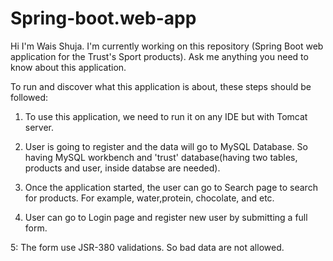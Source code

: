 # Spring-boot.web-app
Hi I'm Wais Shuja.
I'm currently working on this repository (Spring Boot web application for the Trust's Sport products).
Ask me anything you need to know about this application.

To run and discover what this application is about, these steps should be followed:

1. To use this application, we need to run it on any IDE but with Tomcat server.

2. User is going to register and the data will go to MySQL Database. So having MySQL workbench and 'trust' database(having two tables, products and user, inside databse are needed).

3. Once the application started, the user can go to Search page to search for products. For example, water,protein, chocolate, and etc.

4. User can go to Login page and register new user by submitting a full form.

  5: The form use JSR-380 validations. So bad data are not allowed.

